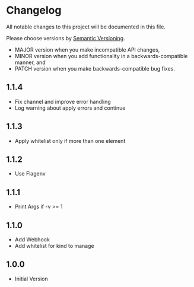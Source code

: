 # Changelog

All notable changes to this project will be documented in this file.

Please choose versions by [Semantic Versioning](http://semver.org/).

* MAJOR version when you make incompatible API changes,
* MINOR version when you add functionality in a backwards-compatible manner, and
* PATCH version when you make backwards-compatible bug fixes.

## 1.1.4

- Fix channel and improve error handling
- Log warning about apply errors and continue

## 1.1.3

- Apply whitelist only if more than one element 

## 1.1.2

- Use Flagenv

## 1.1.1

- Print Args if -v >= 1

## 1.1.0

- Add Webhook
- Add whitelist for kind to manage

## 1.0.0

- Initial Version
